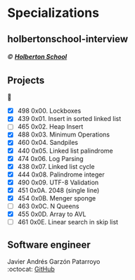# Specializations
## holbertonschool-interview
###### :copyright: **[Holberton School](https://www.holbertonschool.com/)**

## Projects
:open_file_folder:
* [x] 498 0x00. Lockboxes
* [x] 439 0x01. Insert in sorted linked list
* [ ] 465 0x02. Heap Insert
* [x] 488 0x03. Minimum Operations
* [x] 460 0x04. Sandpiles
* [x] 440 0x05. Linked list palindrome
* [x] 474 0x06. Log Parsing
* [x] 438 0x07. Linked list cycle
* [x] 444 0x08. Palindrome integer
* [x] 490 0x09. UTF-8 Validation
* [x] 451 0x0A. 2048 (single line)
* [x] 454 0x0B. Menger sponge
* [ ] 463 0x0C. N Queens
* [x] 455 0x0D. Array to AVL
* [ ] 461 0x0E. Linear search in skip list

## Software engineer
Javier Andrés Garzón Patarroyo  
:octocat: [GitHub](https://github.com/javierandresgp/)

